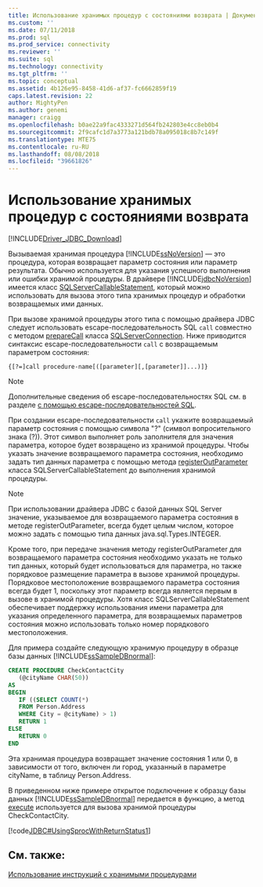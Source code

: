 ```yaml
---
title: Использование хранимых процедур с состояниями возврата | Документы Майкрософт
ms.custom: ''
ms.date: 07/11/2018
ms.prod: sql
ms.prod_service: connectivity
ms.reviewer: ''
ms.suite: sql
ms.technology: connectivity
ms.tgt_pltfrm: ''
ms.topic: conceptual
ms.assetid: 4b126e95-8458-41d6-af37-fc6662859f19
caps.latest.revision: 22
author: MightyPen
ms.author: genemi
manager: craigg
ms.openlocfilehash: b0ae22a9fac4333271d564fb242803e4cc8eb0b4
ms.sourcegitcommit: 2f9cafc1d7a3773a121bdb78a095018c8b7c149f
ms.translationtype: MTE75
ms.contentlocale: ru-RU
ms.lasthandoff: 08/08/2018
ms.locfileid: "39661826"
---
```

# <a name="using-a-stored-procedure-with-a-return-status"></a>Использование хранимых процедур с состояниями возврата

[!INCLUDE[Driver_JDBC_Download](../../includes/driver_jdbc_download.md)]

Вызываемая хранимая процедура [!INCLUDE[ssNoVersion](../../includes/ssnoversion_md.md)] — это процедура, которая возвращает параметр состояния или параметр результата. Обычно используется для указания успешного выполнения или ошибки хранимой процедуры. В драйвере [!INCLUDE[jdbcNoVersion](../../includes/jdbcnoversion_md.md)] имеется класс [SQLServerCallableStatement](../../connect/jdbc/reference/sqlservercallablestatement-class.md), который можно использовать для вызова этого типа хранимых процедур и обработки возвращаемых ими данных.

При вызове хранимой процедуры этого типа с помощью драйвера JDBC следует использовать escape-последовательность SQL `call` совместно с методом [prepareCall](../../connect/jdbc/reference/preparecall-method-sqlserverconnection.md) класса [SQLServerConnection](../../connect/jdbc/reference/sqlserverconnection-class.md). Ниже приводится синтаксис escape-последовательности `call` с возвращаемым параметром состояния:

`{[?=]call procedure-name[([parameter][,[parameter]]...)]}`

> [!NOTE]  
> Дополнительные сведения об escape-последовательностях SQL см. в разделе [с помощью escape-последовательностей SQL](../../connect/jdbc/using-sql-escape-sequences.md).

При создании escape-последовательности `call` укажите возвращаемый параметр состояния с помощью символа "?" (символ вопросительного знака (?)). Этот символ выполняет роль заполнителя для значения параметра, которое будет возвращено из хранимой процедуры. Чтобы указать значение возвращаемого параметра состояния, необходимо задать тип данных параметра с помощью метода [registerOutParameter](../../connect/jdbc/reference/registeroutparameter-method-sqlservercallablestatement.md) класса SQLServerCallableStatement до выполнения хранимой процедуры.

> [!NOTE]  
> При использовании драйвера JDBC с базой данных SQL Server значение, указываемое для возвращаемого параметра состояния в методе registerOutParameter, всегда будет целым числом, которое можно задать с помощью типа данных java.sql.Types.INTEGER.

Кроме того, при передаче значения методу registerOutParameter для возвращаемого параметра состояния необходимо указать не только тип данных, который будет использоваться для параметра, но также порядковое размещение параметра в вызове хранимой процедуры. Порядковое местоположение возвращаемого параметра состояния всегда будет 1, поскольку этот параметр всегда является первым в вызове в хранимой процедуры. Хотя класс SQLServerCallableStatement обеспечивает поддержку использования имени параметра для указания определенного параметра, для возвращаемых параметров состояния можно использовать только номер порядкового местоположения.

Для примера создайте следующую хранимую процедуру в образце базы данных [!INCLUDE[ssSampleDBnormal](../../includes/sssampledbnormal_md.md)]:

```sql
CREATE PROCEDURE CheckContactCity  
   (@cityName CHAR(50))  
AS  
BEGIN  
   IF ((SELECT COUNT(*)  
   FROM Person.Address  
   WHERE City = @cityName) > 1)  
   RETURN 1  
ELSE  
   RETURN 0  
END  
```

Эта хранимая процедура возвращает значение состояния 1 или 0, в зависимости от того, включен ли город, указанный в параметре cityName, в таблицу Person.Address.

В приведенном ниже примере открытое подключение к образцу базы данных [!INCLUDE[ssSampleDBnormal](../../includes/sssampledbnormal_md.md)] передается в функцию, а метод [execute](../../connect/jdbc/reference/execute-method-sqlserverstatement.md) используется для вызова хранимой процедуры CheckContactCity.

[!code[JDBC#UsingSprocWithReturnStatus1](../../connect/jdbc/codesnippet/Java/using-a-stored-procedure_1_1.java)]

## <a name="see-also"></a>См. также:

[Использование инструкций с хранимыми процедурами](../../connect/jdbc/using-statements-with-stored-procedures.md)
